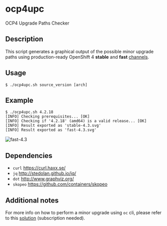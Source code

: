# ocp4upc
OCP4 Upgrade Paths Checker
## Description
This script generates a graphical output of the possible minor upgrade paths using production-ready OpenShift 4 **stable** and **fast** [channels](https://docs.openshift.com/container-platform/4.3/updating/updating-cluster-between-minor.html#understanding-upgrade-channels_updating-cluster-between-minor).
## Usage
~~~
$ ./ocp4upc.sh source_version [arch]
~~~
## Example
~~~
$ ./ocp4upc.sh 4.2.18
[INFO] Checking prerequisites... [OK] 
[INFO] Checking if '4.2.18' (amd64) is a valid release... [OK] 
[INFO] Result exported as 'stable-4.3.svg'
[INFO] Result exported as 'fast-4.3.svg'
~~~
![fast-4.3](https://github.com/pamoedom/ocp4upc/examples/fast-4.3.png)
## Dependencies
- `curl` <https://curl.haxx.se/>
- `jq` <http://stedolan.github.io/jq/>
- `dot` <http://www.graphviz.org/>
- `skopeo` <https://github.com/containers/skopeo>
## Additional notes
For more info on how to perform a minor upgrade using `oc` cli, please refer to this [solution](https://access.redhat.com/solutions/4606811) (subscription needed).
